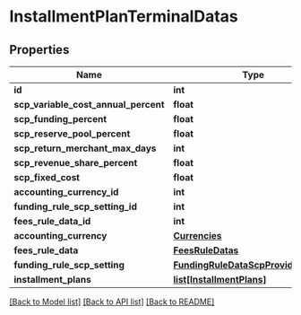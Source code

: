# InstallmentPlanTerminalDatas

## Properties
Name | Type | Description | Notes
------------ | ------------- | ------------- | -------------
**id** | **int** |  | 
**scp_variable_cost_annual_percent** | **float** |  | 
**scp_funding_percent** | **float** |  | 
**scp_reserve_pool_percent** | **float** |  | 
**scp_return_merchant_max_days** | **int** |  | 
**scp_revenue_share_percent** | **float** |  | 
**scp_fixed_cost** | **float** |  | 
**accounting_currency_id** | **int** |  | [optional] 
**funding_rule_scp_setting_id** | **int** |  | [optional] 
**fees_rule_data_id** | **int** |  | [optional] 
**accounting_currency** | [**Currencies**](Currencies.md) |  | [optional] 
**fees_rule_data** | [**FeesRuleDatas**](FeesRuleDatas.md) |  | [optional] 
**funding_rule_scp_setting** | [**FundingRuleDataScpProviderSetting**](FundingRuleDataScpProviderSetting.md) |  | [optional] 
**installment_plans** | [**list[InstallmentPlans]**](InstallmentPlans.md) |  | [optional] 

[[Back to Model list]](../README.md#documentation-for-models) [[Back to API list]](../README.md#documentation-for-api-endpoints) [[Back to README]](../README.md)


